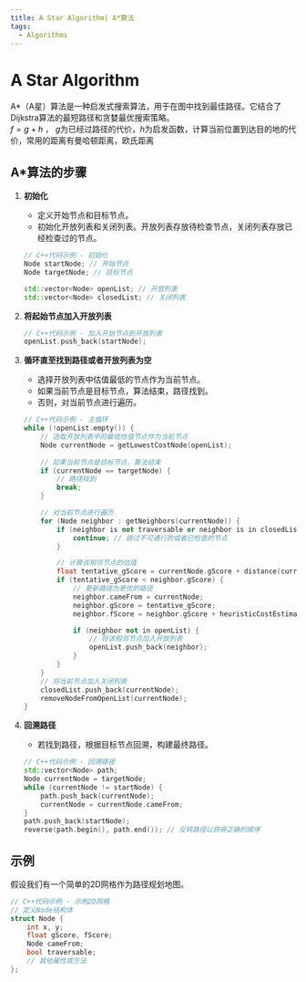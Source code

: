 ```yaml
---
title: A Star Algorithm| A*算法
tags:
  - Algorithms
---
```

# A Star Algorithm
A*（A星）算法是一种启发式搜索算法，用于在图中找到最佳路径。它结合了Dijkstra算法的最短路径和贪婪最优搜索策略。  
$f = g + h$  ， $g$为已经过路径的代价，$h$为启发函数，计算当前位置到达目的地的代价，常用的距离有曼哈顿距离，欧氏距离  

## A*算法的步骤

1. **初始化**
    - 定义开始节点和目标节点。
    - 初始化开放列表和关闭列表。开放列表存放待检查节点，关闭列表存放已经检查过的节点。

    ```cpp
    // C++代码示例 - 初始化
    Node startNode; // 开始节点
    Node targetNode; // 目标节点

    std::vector<Node> openList; // 开放列表
    std::vector<Node> closedList; // 关闭列表
    ```

2. **将起始节点加入开放列表**

    ```cpp
    // C++代码示例 - 加入开始节点到开放列表
    openList.push_back(startNode);
    ```

3. **循环直至找到路径或者开放列表为空**
    - 选择开放列表中估值最低的节点作为当前节点。
    - 如果当前节点是目标节点，算法结束，路径找到。
    - 否则，对当前节点进行遍历。

    ```cpp
    // C++代码示例 - 主循环
    while (!openList.empty()) {
        // 选取开放列表中的最低估值节点作为当前节点
        Node currentNode = getLowestCostNode(openList);
        
        // 如果当前节点是目标节点，算法结束
        if (currentNode == targetNode) {
            // 路径找到
            break;
        }

        // 对当前节点进行遍历
        for (Node neighbor : getNeighbors(currentNode)) {
            if (neighbor is not traversable or neighbor is in closedList) {
                continue; // 跳过不可通行的或者已检查的节点
            }

            // 计算该相邻节点的估值
            float tentative_gScore = currentNode.gScore + distance(currentNode, neighbor);
            if (tentative_gScore < neighbor.gScore) {
                // 更新路径为更优的路径
                neighbor.cameFrom = currentNode;
                neighbor.gScore = tentative_gScore;
                neighbor.fScore = neighbor.gScore + heuristicCostEstimate(neighbor, targetNode);

                if (neighbor not in openList) {
                    // 将该相邻节点加入开放列表
                    openList.push_back(neighbor);
                }
            }
        }
        // 将当前节点加入关闭列表
        closedList.push_back(currentNode);
        removeNodeFromOpenList(currentNode);
    }
    ```

4. **回溯路径**
    - 若找到路径，根据目标节点回溯，构建最终路径。

    ```cpp
    // C++代码示例 - 回溯路径
    std::vector<Node> path;
    Node currentNode = targetNode;
    while (currentNode != startNode) {
        path.push_back(currentNode);
        currentNode = currentNode.cameFrom;
    }
    path.push_back(startNode);
    reverse(path.begin(), path.end()); // 反转路径以获得正确的顺序
    ```

## 示例

假设我们有一个简单的2D网格作为路径规划地图。

```cpp
// C++代码示例 - 示例2D网格
// 定义Node结构体
struct Node {
    int x, y;
    float gScore, fScore;
    Node cameFrom;
    bool traversable;
    // 其他属性或方法
};
```